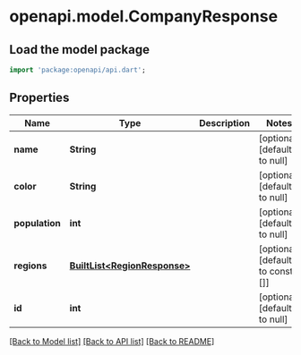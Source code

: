 # openapi.model.CompanyResponse

## Load the model package
```dart
import 'package:openapi/api.dart';
```

## Properties
Name | Type | Description | Notes
------------ | ------------- | ------------- | -------------
**name** | **String** |  | [optional] [default to null]
**color** | **String** |  | [optional] [default to null]
**population** | **int** |  | [optional] [default to null]
**regions** | [**BuiltList&lt;RegionResponse&gt;**](RegionResponse.md) |  | [optional] [default to const []]
**id** | **int** |  | [optional] [default to null]

[[Back to Model list]](../README.md#documentation-for-models) [[Back to API list]](../README.md#documentation-for-api-endpoints) [[Back to README]](../README.md)


